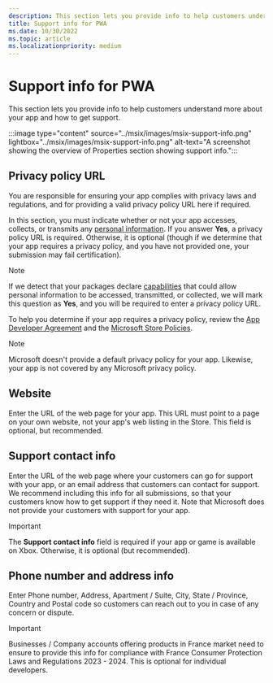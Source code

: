 ```yaml
---
description: This section lets you provide info to help customers understand more about your PWA app and how to get support.
title: Support info for PWA
ms.date: 10/30/2022
ms.topic: article
ms.localizationpriority: medium
---
```


# Support info for PWA

This section lets you provide info to help customers understand more about your app and how to get support.

:::image type="content" source="../msix/images/msix-support-info.png" lightbox="../msix/images/msix-support-info.png" alt-text="A screenshot showing the overview of Properties section showing support info.":::

## Privacy policy URL

You are responsible for ensuring your app complies with privacy laws and regulations, and for providing a valid privacy policy URL here if required.

In this section, you must indicate whether or not your app accesses, collects, or transmits any [personal information](../../store-policies.md#105-personal-information). If you answer **Yes**, a privacy policy URL is required. Otherwise, it is optional (though if we determine that your app requires a privacy policy, and you have not provided one, your submission may fail certification).

> [!NOTE]
> If we detect that your packages declare [capabilities](/windows/uwp/packaging/app-capability-declarations) that could allow personal information to be accessed, transmitted, or collected, we will mark this question as **Yes**, and you will be required to enter a privacy policy URL.

To help you determine if your app requires a privacy policy, review the [App Developer Agreement](https://go.microsoft.com/fwlink/?linkid=528905) and the [Microsoft Store Policies](../../store-policies.md#105-personal-information).

> [!NOTE]
> Microsoft doesn't provide a default privacy policy for your app. Likewise, your app is not covered by any Microsoft privacy policy.

## Website

Enter the URL of the web page for your app. This URL must point to a page on your own website, not your app's web listing in the Store. This field is optional, but recommended.

## Support contact info

Enter the URL of the web page where your customers can go for support with your app, or an email address that customers can contact for support. We recommend including this info for all submissions, so that your customers know how to get support if they need it. Note that Microsoft does not provide your customers with support for your app.

> [!IMPORTANT]
> The **Support contact info** field is required if your app or game is available on Xbox. Otherwise, it is optional (but recommended).

## Phone number and address info

Enter Phone number, Address, Apartment / Suite, City, State / Province, Country and Postal code so customers can reach out to you in case of any concern or dispute.

> [!IMPORTANT]
> Businesses / Company accounts offering products in France market need to ensure to provide this info for compliance with France Consumer Protection Laws and Regulations 2023 - 2024. This is optional for individual developers.
